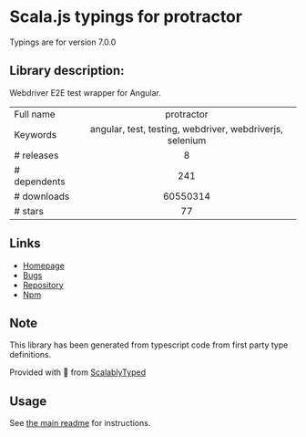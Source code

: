 
# Scala.js typings for protractor

Typings are for version 7.0.0

## Library description:
Webdriver E2E test wrapper for Angular.

|                    |                 |
| ------------------ | :-------------: |
| Full name          | protractor |
| Keywords           | angular, test, testing, webdriver, webdriverjs, selenium |
| # releases         | 8 |
| # dependents       | 241 |
| # downloads        | 60550314 |
| # stars            | 77 |

## Links
- [Homepage](https://github.com/angular/protractor)
- [Bugs](https://github.com/angular/protractor/issues)
- [Repository](https://github.com/angular/protractor)
- [Npm](https://www.npmjs.com/package/protractor)
    


## Note
This library has been generated from typescript code from first party type definitions.

Provided with :purple_heart: from [ScalablyTyped](https://github.com/oyvindberg/ScalablyTyped)

## Usage
See [the main readme](../../readme.md) for instructions.


